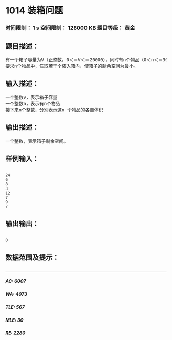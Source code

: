# 1014 装箱问题   
### 时间限制： 1 s     空间限制： 128000 KB     题目等级： 黄金  
## 题目描述：  

<pre>
有一个箱子容量为V（正整数，0＜＝V＜＝20000），同时有n个物品（0＜n＜＝30），每个物品有一个体积（正整数）。
要求n个物品中，任取若干个装入箱内，使箱子的剩余空间为最小。
</pre>
  
  
## 输入描述：  

<pre>
一个整数v，表示箱子容量
一个整数n，表示有n个物品
接下来n个整数，分别表示这n 个物品的各自体积
</pre>
  
  
## 输出描述：  

<pre>
一个整数，表示箱子剩余空间。
</pre>
  
  
## 样例输入：  

<pre><code>
24
6
8
3
12
7
9
7
</code></pre>
  
  
## 输出输出：  

<pre><code>
0
</code></pre>
  
  
## 数据范围及提示：  

<pre>
</pre>
  
  
***  

##### AC: 6007  
##### WA: 4073  
##### TLE: 567  
##### MLE: 30  
##### RE: 2280  
